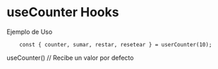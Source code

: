 # useCounter Hooks

Ejemplo de Uso
```
    const { counter, sumar, restar, resetear } = userCounter(10);    
```

useCounter() // Recibe un valor por defecto